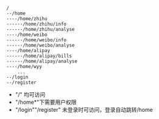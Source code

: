 ```
/                         
--/home
----/home/zhihu
------/home/zhihu/info
------/home/zhihu/analyse
----/home/weibo
------/home/weibo/info
------/home/weibo/analyse
----/home/alipay
------/home/alipay/bills
------/home/alipay/analyse
----/home/wyy
    ...
--/login
--/register
```

- "/" 均可访问
- "/home*"下需要用户权限
- "/login""/register" 未登录时可访问，登录自动跳转/home